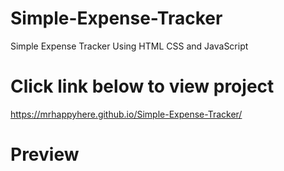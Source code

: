 # Simple-Expense-Tracker
Simple Expense Tracker Using HTML CSS and JavaScript

# Click link below to view project
https://mrhappyhere.github.io/Simple-Expense-Tracker/

# Preview
